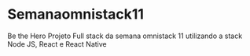 # Semanaomnistack11
Be the Hero Projeto Full stack da semana omnistack 11 utilizando a stack Node JS, React e React Native
